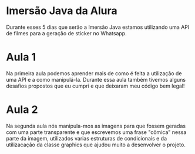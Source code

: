 # Imersão Java da Alura
Durante esses 5 dias que serão a Imersão Java estamos utilizando uma API de filmes para a geração de sticker no Whatsapp.

# Aula 1
Na primeira aula podemos aprender mais de como é feita a utilização de uma API e a como manipulá-la.
Durante essa aula também tivemos alguns desafios propostos que eu cumpri e que deixaram meu código bem legal!

# Aula 2
Na segunda aula nós manipula-mos as imagens para que fossem geradas com uma parte transparente e que escrevemos uma frase "cômica" nessa parte da imagem, utilizados varias
estruturas de condicionais e da utilizacação da classe graphics que ajudou muito a desenvolver o projeto.
